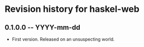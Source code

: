 # Revision history for haskel-web

## 0.1.0.0 -- YYYY-mm-dd

* First version. Released on an unsuspecting world.
